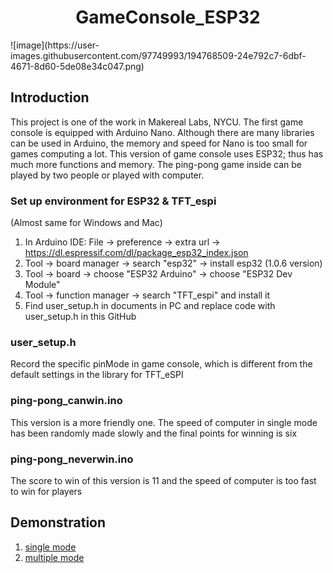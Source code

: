 <h1 align="center">
GameConsole_ESP32
</h1>
![image](https://user-images.githubusercontent.com/97749993/194768509-24e792c7-6dbf-4671-8d60-5de08e34c047.png)

## Introduction
This project is one of the work in Makereal Labs, NYCU. The first game console is equipped with Arduino Nano. Although there are many libraries can be used in Arduino, the memory and speed for Nano is too small for games computing a lot. This version of game console uses ESP32; thus has much more functions and memory. The ping-pong game inside can be played by two people or played with computer.

### Set up environment for ESP32 & TFT_espi
(Almost same for Windows and Mac)
1. In Arduino IDE: File -> preference -> extra url -> https://dl.espressif.com/dl/package_esp32_index.json
2. Tool -> board manager -> search "esp32" -> install esp32 (1.0.6 version)
3. Tool -> board -> choose "ESP32 Arduino" -> choose "ESP32 Dev Module"
4. Tool -> function manager -> search "TFT_espi" and install it
5. Find user_setup.h in documents in PC and replace code with user_setup.h in this GitHub

### user_setup.h
Record the specific pinMode in game console, which is different from the default settings in the library for TFT_eSPI

### ping-pong_canwin.ino
This version is a more friendly one. The speed of computer in single mode has been randomly made slowly and the final points for winning is six

### ping-pong_neverwin.ino
The score to win of this version is 11 and the speed of computer is too fast to win for players 

## Demonstration
1. [single mode](https://drive.google.com/file/d/1lFzODw3j6qElArh4U-A3piMTvV8ci79l/view)
2. [multiple mode](https://drive.google.com/file/d/1ejbJKLoLNj3xIjjLaARJcZ-OTmGJTVhx/view)
